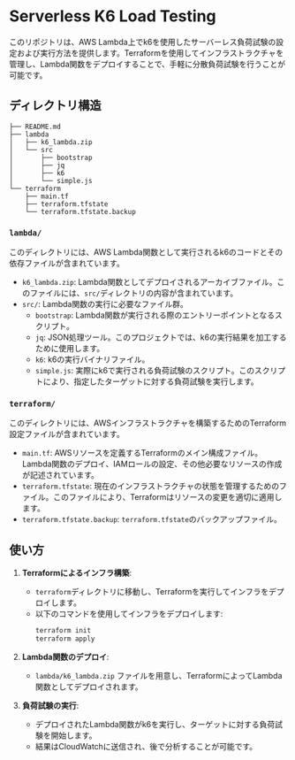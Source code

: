 # Serverless K6 Load Testing

このリポジトリは、AWS Lambda上でk6を使用したサーバーレス負荷試験の設定および実行方法を提供します。Terraformを使用してインフラストラクチャを管理し、Lambda関数をデプロイすることで、手軽に分散負荷試験を行うことが可能です。

## ディレクトリ構造

```
├── README.md
├── lambda
│   ├── k6_lambda.zip
│   └── src
│       ├── bootstrap
│       ├── jq
│       ├── k6
│       └── simple.js
└── terraform
    ├── main.tf
    ├── terraform.tfstate
    └── terraform.tfstate.backup
```

### `lambda/`
このディレクトリには、AWS Lambda関数として実行されるk6のコードとその依存ファイルが含まれています。

- `k6_lambda.zip`: Lambda関数としてデプロイされるアーカイブファイル。このファイルには、`src/`ディレクトリの内容が含まれています。
- `src/`: Lambda関数の実行に必要なファイル群。
  - `bootstrap`: Lambda関数が実行される際のエントリーポイントとなるスクリプト。
  - `jq`: JSON処理ツール。このプロジェクトでは、k6の実行結果を加工するために使用します。
  - `k6`: k6の実行バイナリファイル。
  - `simple.js`: 実際にk6で実行される負荷試験のスクリプト。このスクリプトにより、指定したターゲットに対する負荷試験を実行します。

### `terraform/`
このディレクトリには、AWSインフラストラクチャを構築するためのTerraform設定ファイルが含まれています。

- `main.tf`: AWSリソースを定義するTerraformのメイン構成ファイル。Lambda関数のデプロイ、IAMロールの設定、その他必要なリソースの作成が記述されています。
- `terraform.tfstate`: 現在のインフラストラクチャの状態を管理するためのファイル。このファイルにより、Terraformはリソースの変更を適切に適用します。
- `terraform.tfstate.backup`: `terraform.tfstate`のバックアップファイル。

## 使い方

1. **Terraformによるインフラ構築**:
    - `terraform`ディレクトリに移動し、Terraformを実行してインフラをデプロイします。
    - 以下のコマンドを使用してインフラをデプロイします:
      ```bash
      terraform init
      terraform apply
      ```

2. **Lambda関数のデプロイ**:
    - `lambda/k6_lambda.zip` ファイルを用意し、TerraformによってLambda関数としてデプロイされます。

3. **負荷試験の実行**:
    - デプロイされたLambda関数がk6を実行し、ターゲットに対する負荷試験を開始します。
    - 結果はCloudWatchに送信され、後で分析することが可能です。
